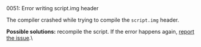 <!doctype html>
<html lang="es">
<head>
	<title>Mensajes de Error</title>
	<meta charset="utf-8">
	<meta http-equiv="X-UA-Compatible" content="IE=edge">
	<meta name="viewport" content="width=device-width, initial-scale=1">
	<link rel="stylesheet" type="text/css" href="../../../style/style.css">
</head>
<body>
0051: Error writing script.img header

The compiler crashed while trying to compile the `script.img` header.

**Possible solutions:** recompile the script. If the error happens again, [report the issue](https://github.com/sannybuilder/dev/issues).\

<script src="../../../js/main.min.js"></script>